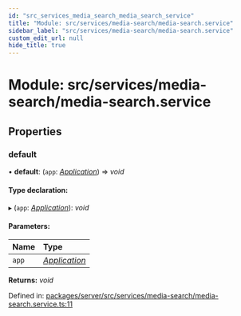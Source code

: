 ```yaml
---
id: "src_services_media_search_media_search_service"
title: "Module: src/services/media-search/media-search.service"
sidebar_label: "src/services/media-search/media-search.service"
custom_edit_url: null
hide_title: true
---
```


# Module: src/services/media-search/media-search.service

## Properties

### default

• **default**: (`app`: [*Application*](src_declarations.md#application)) => *void*

#### Type declaration:

▸ (`app`: [*Application*](src_declarations.md#application)): *void*

#### Parameters:

Name | Type |
:------ | :------ |
`app` | [*Application*](src_declarations.md#application) |

**Returns:** *void*

Defined in: [packages/server/src/services/media-search/media-search.service.ts:11](https://github.com/xr3ngine/xr3ngine/blob/66a84a950/packages/server/src/services/media-search/media-search.service.ts#L11)
